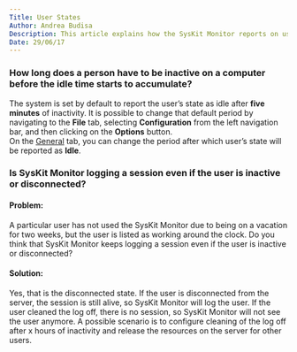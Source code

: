 ```yaml
---
Title: User States
Author: Andrea Budisa
Description: This article explains how the SysKit Monitor reports on user states.
Date: 29/06/17
---
```

### How long does a person have to be inactive on a computer before the idle time starts to accumulate?

The system is set by default to report the user’s state as idle after __five minutes__ of inactivity. It is possible to change that default period by navigating to the __File__ tab, selecting __Configuration__ from the left navigation bar, and then clicking on the __Options__ button.  
On the [General](#internal/troubleshooting/user-states/options) tab, you can change the period after which user’s state will be reported as __Idle__.

### Is SysKit Monitor logging a session even if the user is inactive or disconnected?
#### Problem:
A particular user has not used the SysKit Monitor due to being on a vacation for two weeks, but the user is listed as working around the clock. Do you think that SysKit Monitor keeps logging a session even if the user is inactive or disconnected?
#### Solution:
Yes, that is the disconnected state. If the user is disconnected from the server, the session is still alive, so SysKit Monitor will log the user. If the user cleaned the log off, there is no session, so SysKit Monitor will not see the user anymore. A possible scenario is to configure cleaning of the log off after x hours of inactivity and release the resources on the server for other users.